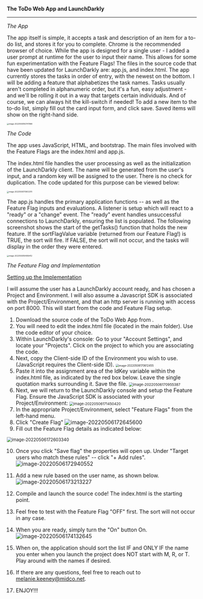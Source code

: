 **The ToDo Web App and LaunchDarkly**

------

*The App*

The app itself is simple,  it accepts a task and description of an item for a to-do list, and stores it for you to complete.   Chrome is the recommended browser of choice.  While the app is designed for a single user - I added a user prompt at runtime for the user to input their name.  This allows for some fun experimentation with the Feature Flags!  The files in the source code that have been updated for LaunchDarkly are: app.js, and index.html.    The app currently stores the tasks in order of entry, with the newest on the bottom.   I will be adding a feature that alphabetizes the task names.   Tasks usually aren't completed in alphanumeric order, but it's a fun, easy adjustment - and we'll be rolling it out in a way that targets certain individuals.  And of course, we can always hit the kill-switch if needed!   To add a new item to the to-do list, simply fill out the card input form, and click save.  Saved items will show on the right-hand side.

<img src="C:\Users\mbmsd\AppData\Roaming\Typora\typora-user-images\image-20220506183747988.png" alt="image-20220506183747988" style="zoom: 33%;" />

*The Code*

The app uses JavaScript, HTML, and bootstrap.  The main files involved with the Feature Flags are the index.html and app.js.

The index.html file handles the user processing as well as the initialization of the LaunchDarkly client.  The name will be generated from the user's input, and a random key will be assigned to the user.   There is no check for duplication.  The code updated for this purpose can be viewed below:

<img src="C:\Users\mbmsd\AppData\Roaming\Typora\typora-user-images\image-20220506170853370.png" alt="image-20220506170853370" style="zoom:33%;" />

The app.js handles the primary application functions -- as well as the Feature Flag inputs and evaluations.   A listener is setup which will react to a "ready" or a "change" event.   The "ready" event handles unsuccessful connections to LaunchDarkly, ensuring the list is populated.  The following screenshot shows the start of the getTasks() function that holds the new feature.   If the sortFlagValue variable (returned from our Feature Flag!)  is TRUE, the sort will fire.   If FALSE, the sort will not occur, and the tasks will display in the order they were entered.    

<img src="C:\Users\mbmsd\AppData\Roaming\Typora\typora-user-images\image-20220506164958412.png" alt="image-20220506164958412" style="zoom:33%;" />

*The Feature Flag and Implementation*

<u>Setting up the Implementation</u>

I will assume the user has a LaunchDarkly account ready, and has chosen a Project and Environment.   I will also assume a Javascript SDK is associated with the Project/Environment, and that an http server is running with access on port 8000.  This will start from the code and Feature Flag setup.  

1. Download the source code of the ToDo Web App from [](https://github.com/melaniebeth/todowebapp).
2. You will need to edit the index.html file (located in the main folder).   Use the code editor of your choice.
3. Within LaunchDarkly's console: Go to your "Account Settings", and locate your "Projects".   Click on the project to which you are associating the code.
4. Next, copy the Client-side ID of the Environment you wish to use.  (JavaScript requires the Client-side ID).
   <img src="C:\Users\mbmsd\AppData\Roaming\Typora\typora-user-images\image-20220506170612455.png" alt="image-20220506170612455" style="zoom: 50%;" />
5. Paste it into the assignment area of the ldKey variable within the index.html file, as indicated by the red box below.  Leave the single quotation marks surrounding it.  Save the file.
   <img src="C:\Users\mbmsd\AppData\Roaming\Typora\typora-user-images\image-20220506170955387.png" alt="image-20220506170955387" style="zoom:67%;" />
6. Next, we will return to the LaunchDarkly console and setup the Feature Flag.   Ensure the JavaScript SDK is associated with your Project/Environment:
   <img src="C:\Users\mbmsd\AppData\Roaming\Typora\typora-user-images\image-20220506171450420.png" alt="image-20220506171450420" style="zoom: 67%;" />
7. In the appropriate Project/Environment, select "Feature Flags" from the left-hand menu.
8. Click "Create Flag"
   ![image-20220506172645600](C:\Users\mbmsd\AppData\Roaming\Typora\typora-user-images\image-20220506172645600.png)
9. Fill out the Feature Flag details as indicated below:

<img src="C:\Users\mbmsd\AppData\Roaming\Typora\typora-user-images\image-20220506172603340.png" alt="image-20220506172603340" style="zoom:80%;" />

10. Once you click "Save flag" the properties will open up.   Under "Target users who match these rules" -- click "+ Add rules".
    ![image-20220506172940552](C:\Users\mbmsd\AppData\Roaming\Typora\typora-user-images\image-20220506172940552.png)

11. Add a new rule based on the user name, as shown below.
    ![image-20220506173213227](C:\Users\mbmsd\AppData\Roaming\Typora\typora-user-images\image-20220506173213227.png)

12. Compile and launch the source code!  The index.html is the starting point.

13. Feel free to test with the Feature Flag "OFF" first.   The sort will not occur in any case.

14. When you are ready, simply turn the "On" button On.
    ![image-20220506174132645](C:\Users\mbmsd\AppData\Roaming\Typora\typora-user-images\image-20220506174132645.png)

15. When on, the application should sort the list IF and ONLY IF the name you enter when you launch the project does NOT start with M, R, or T.   Play around with the names if desired.

16.  If there are any questions, feel free to reach out to melanie.keeney@midco.net.

17. ENJOY!!!

    



